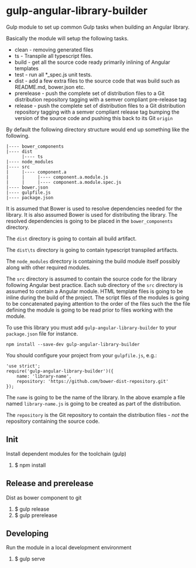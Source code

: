 # gulp-angular-library-builder
Gulp module to set up common Gulp tasks when building an Angular library.

Basically the module will setup the following tasks.
- clean - removing generated files
- ts - Transpile all typescript files.
- build - get all the source code ready primarily inlining of Angular templates
- test - run all *_spec.js unit tests.
- dist - add a few extra files to the source code that was build such as README.md, bower.json etc.
- prerelease - push the complete set of distribution files to a Git distribution repository tagging with a semver compliant pre-release tag
- release - push the complete set of distribution files to a Git distribution repository tagging with a semver compliant release tag bumping the version of the source code and pushing this back to its Git ``origin``

By default the following directory structure would end up something like the following.

    |---- bower_components
    |---- dist
          |---- ts
    |---- node_modules
    |---- src
    |     |---- component.a
    |     |     |---- component.a.module.js
    |     |     |---- component.a.module.spec.js
    |---- bower.json
    |---- gulpfile.js
    |---- package.json

It is assumed that Bower is used to resolve dependencies needed for the library. It is also assumed Bower is used for distributing the library. The resolved dependencies is going to be placed in the ``bower_components`` directory.

The ``dist`` directory is going to contain all build artifact.

The ``dist\ts`` directory is going to contain typescript transpiled artifacts.

The ``node_modules`` directory is containing the build module itself possibly along with other required modules.

The ``src`` directory is assumed to contain the source code for the library following Angular best practice. Each sub directory of the ``src`` directory is assumed to contain a Angular module. HTML template files is going to be inline during the build of the project. The script files of the modules is going to be concatenated paying attention to the order of the files such the the file defining the module is going to be read prior to files working with the module.

To use this library you must add ``gulp-angular-library-builder`` to your ``package.json`` file for instance.

    npm install --save-dev gulp-angular-library-builder

You should configure your project from your ``gulpfile.js``, e.g.:

    'use strict';
    require('gulp-angular-library-builder')({
        name: 'library-name',
        repository: 'https://github.com/bower-dist-repository.git'
    });

The ``name`` is going to be the name of the library. In the above example a file named ``library-name.js`` is going to be created as part of the distribution.

The ``repository`` is the Git repository to contain the distribution files - _not_ the repository containing the source code.

## Init
Install dependent modules for the toolchain (gulp)

1. $ npm install

## Release and prerelease
Dist as bower component to git

1. $ gulp release
2. $ gulp prerelease

## Developing 
Run the module in a local development environment

1. $ gulp serve
